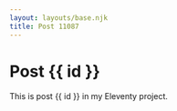 ```yaml
---
layout: layouts/base.njk
title: Post 11087
---
```


# Post {{ id }}

This is post {{ id }} in my Eleventy project.

